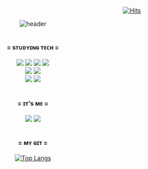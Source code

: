 <div align="right">

[![Hits](https://hits.seeyoufarm.com/api/count/incr/badge.svg?url=https%3A%2F%2Fgithub.com%2FHongJiu-wb&count_bg=%23B7C4CF&title_bg=%23E6B9DE&icon=github.svg&icon_color=%23E7E7E7&title=Welcome&edge_flat=true)](https://hits.seeyoufarm.com)

</div>

<div align="center">
  
![header](https://capsule-render.vercel.app/api?type=rounded&&color=0:E6B9DE,100:B7C4CF&height=200&section=header&fontColor=FFFFFF&text=🌙ᴊɪᴜ's%20ᴘʀᴏғɪʟᴇ🌙&fontSize=50&animation=fadeIn&desc=Hello!%20I'm%20Jiu,%20student%20developer.&descAlignY=65&descSize=15)
<br><br>

#### = sᴛᴜᴅʏɪɴɢ ᴛᴇᴄʜ =
<img src="https://img.shields.io/badge/HTML5-E34F26?style=flat-square&logo=html5&logoColor=FFFFFF"/>
<img src="https://img.shields.io/badge/CSS3-1572B6?style=flat-square&logo=css3&logoColor=FFFFFF"/>
<img src="https://img.shields.io/badge/JavaScript-F7DF1E?style=flat-square&logo=javascript&logoColor=FFFFFF"/>
<img src="https://img.shields.io/badge/Django-092E20?style=flat-square&logo=django&logoColor=FFFFFF"/>
<br>
<img src="https://img.shields.io/badge/Python-3776AB?style=flat-square&logo=python&logoColor=FFFFFF"/>
<img src="https://img.shields.io/badge/Java-FF7800?style=flat-square&logoColor=White"/>
<br>
<img src="https://img.shields.io/badge/Linux-FCC624?style=flat-square&logo=linux&logoColor=FFFFFF"/>
<img src="https://img.shields.io/badge/Figma-F24E1E?style=flat-square&logo=figma&logoColor=FFFFFF"/>
<br><br>

#### = ɪᴛ's ᴍᴇ =
<a href="mailto:jiuwb3@gmail.com"><img src="https://img.shields.io/badge/Gmail-EA4335?style=flat-square&logo=gmail&logoColor=FFFFFF&link=jiuwb3@gmail.com"/></a>
<a href="https://www.instagram.com/h__wbwb?igsh=MWdlaWZmd3l0eG5odQ=="><img src="https://img.shields.io/badge/Instagram-E4405F?style=flat-square&logo=instagram&logoColor=FFFFFF&link=https://www.instagram.com/h__wbwb?igsh=MWdlaWZmd3l0eG5odQ=="/></a>
<br><br>

#### = ᴍʏ ɢɪᴛ =
[![Top Langs](https://github-readme-stats.vercel.app/api/top-langs/?username=HongJiu-wb&layout=compact&langs_count=6)](https://github.com/HongJiu-wb)
</div>

